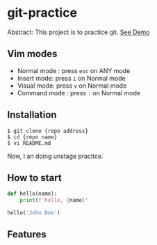 # git-practice

Abstract: This project is to practice git.
[See Demo](https://www.google.com/)

## Vim modes

- Normal mode : press `esc` on ANY mode
- Insert mode: press `i` on Normal mode
- Visual mode: press `v` on Normal mode
- Command mode : press `:` on Normal mode

## Installation
```shell
$ git clone {repo address}
$ cd {repo name}
$ vi README.md
```

Now, I an doing unstage pracitce.

## How to start

```python
def hello(name):
    print(f'hello, {name}'

hello('John Doe')
```

## Features
